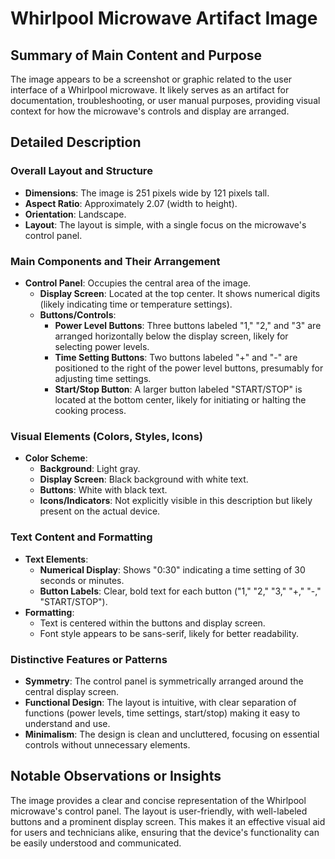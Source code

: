 # Whirlpool Microwave Artifact Image

## Summary of Main Content and Purpose
The image appears to be a screenshot or graphic related to the user interface of a Whirlpool microwave. It likely serves as an artifact for documentation, troubleshooting, or user manual purposes, providing visual context for how the microwave's controls and display are arranged.

## Detailed Description

### Overall Layout and Structure
- **Dimensions**: The image is 251 pixels wide by 121 pixels tall.
- **Aspect Ratio**: Approximately 2.07 (width to height).
- **Orientation**: Landscape.
- **Layout**: The layout is simple, with a single focus on the microwave's control panel.

### Main Components and Their Arrangement
- **Control Panel**: Occupies the central area of the image.
  - **Display Screen**: Located at the top center. It shows numerical digits (likely indicating time or temperature settings).
  - **Buttons/Controls**:
    - **Power Level Buttons**: Three buttons labeled "1," "2," and "3" are arranged horizontally below the display screen, likely for selecting power levels.
    - **Time Setting Buttons**: Two buttons labeled "+" and "-" are positioned to the right of the power level buttons, presumably for adjusting time settings.
    - **Start/Stop Button**: A larger button labeled "START/STOP" is located at the bottom center, likely for initiating or halting the cooking process.

### Visual Elements (Colors, Styles, Icons)
- **Color Scheme**:
  - **Background**: Light gray.
  - **Display Screen**: Black background with white text.
  - **Buttons**: White with black text.
  - **Icons/Indicators**: Not explicitly visible in this description but likely present on the actual device.

### Text Content and Formatting
- **Text Elements**:
  - **Numerical Display**: Shows "0:30" indicating a time setting of 30 seconds or minutes.
  - **Button Labels**: Clear, bold text for each button ("1," "2," "3," "+," "-," "START/STOP").
- **Formatting**:
  - Text is centered within the buttons and display screen.
  - Font style appears to be sans-serif, likely for better readability.

### Distinctive Features or Patterns
- **Symmetry**: The control panel is symmetrically arranged around the central display screen.
- **Functional Design**: The layout is intuitive, with clear separation of functions (power levels, time settings, start/stop) making it easy to understand and use.
- **Minimalism**: The design is clean and uncluttered, focusing on essential controls without unnecessary elements.

## Notable Observations or Insights
The image provides a clear and concise representation of the Whirlpool microwave's control panel. The layout is user-friendly, with well-labeled buttons and a prominent display screen. This makes it an effective visual aid for users and technicians alike, ensuring that the device's functionality can be easily understood and communicated.